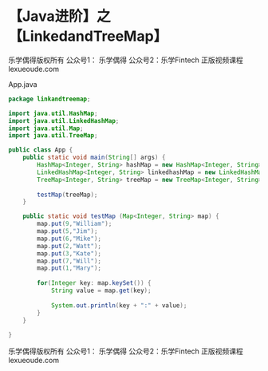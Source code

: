 # 【Java进阶】之【LinkedandTreeMap】



乐学偶得版权所有  公众号1： 乐学偶得  公众号2：乐学Fintech  正版视频课程 lexueoude.com



App.java

```java
package linkandtreemap;

import java.util.HashMap;
import java.util.LinkedHashMap;
import java.util.Map;
import java.util.TreeMap;

public class App {
	public static void main(String[] args) {
		HashMap<Integer, String> hashMap = new HashMap<Integer, String>();
		LinkedHashMap<Integer, String> linkedhashMap = new LinkedHashMap<Integer, String>();
		TreeMap<Integer, String> treeMap = new TreeMap<Integer, String>();
		
		testMap(treeMap);
	}

	public static void testMap (Map<Integer, String> map) {
		map.put(9,"William");
		map.put(5,"Jim");
		map.put(6,"Mike");
		map.put(2,"Watt");
		map.put(3,"Kate");
		map.put(7,"Will");
		map.put(1,"Mary");
		
		for(Integer key: map.keySet()) {
			String value = map.get(key);
			
			System.out.println(key + ":" + value);
		}
	}
	
}

```



乐学偶得版权所有  公众号1： 乐学偶得  公众号2：乐学Fintech  正版视频课程 lexueoude.com

 



